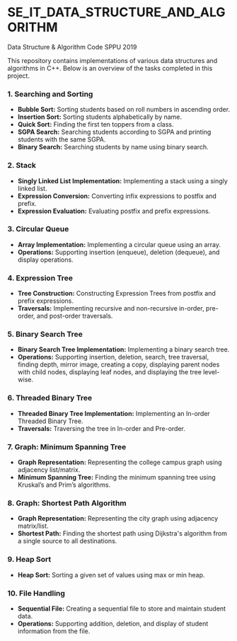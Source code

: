 # SE_IT_DATA_STRUCTURE_AND_ALGORITHM
Data Structure &amp; Algorithm Code SPPU 2019

This repository contains implementations of various data structures and algorithms in C++. Below is an overview of the tasks completed in this project.

### 1. Searching and Sorting
- **Bubble Sort:** Sorting students based on roll numbers in ascending order.
- **Insertion Sort:** Sorting students alphabetically by name.
- **Quick Sort:** Finding the first ten toppers from a class.
- **SGPA Search:** Searching students according to SGPA and printing students with the same SGPA.
- **Binary Search:** Searching students by name using binary search.

### 2. Stack
- **Singly Linked List Implementation:** Implementing a stack using a singly linked list.
- **Expression Conversion:** Converting infix expressions to postfix and prefix.
- **Expression Evaluation:** Evaluating postfix and prefix expressions.

### 3. Circular Queue
- **Array Implementation:** Implementing a circular queue using an array.
- **Operations:** Supporting insertion (enqueue), deletion (dequeue), and display operations.

### 4. Expression Tree
- **Tree Construction:** Constructing Expression Trees from postfix and prefix expressions.
- **Traversals:** Implementing recursive and non-recursive in-order, pre-order, and post-order traversals.

### 5. Binary Search Tree
- **Binary Search Tree Implementation:** Implementing a binary search tree.
- **Operations:** Supporting insertion, deletion, search, tree traversal, finding depth, mirror image, creating a copy, displaying parent nodes with child nodes, displaying leaf nodes, and displaying the tree level-wise.

### 6. Threaded Binary Tree
- **Threaded Binary Tree Implementation:** Implementing an In-order Threaded Binary Tree.
- **Traversals:** Traversing the tree in In-order and Pre-order.

### 7. Graph: Minimum Spanning Tree
- **Graph Representation:** Representing the college campus graph using adjacency list/matrix.
- **Minimum Spanning Tree:** Finding the minimum spanning tree using Kruskal’s and Prim’s algorithms.

### 8. Graph: Shortest Path Algorithm
- **Graph Representation:** Representing the city graph using adjacency matrix/list.
- **Shortest Path:** Finding the shortest path using Dijkstra's algorithm from a single source to all destinations.

### 9. Heap Sort
- **Heap Sort:** Sorting a given set of values using max or min heap.

### 10. File Handling
- **Sequential File:** Creating a sequential file to store and maintain student data.
- **Operations:** Supporting addition, deletion, and display of student information from the file.
